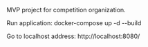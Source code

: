 MVP project for competition organization.

Run application:
docker-compose up -d --build

Go to localhost address:
http://localhost:8080/